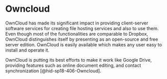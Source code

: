 Owncloud
========

OwnCloud has made its significant impact in providing client-server
software services for creating file hosting services and also to use
them. Even though most of the functionalities are comparable to Dropbox,
OwnCloud distinguishes itself by presenting as an open-source and free
server edition. OwnCloud is easily available which makes any user easy
to install and operate it.

OwnCloud is putting its best efforts to make it work like Google Drive,
providing features such as online document editing, and contact
synchronization [@hid-sp18-406-Owncloud].
